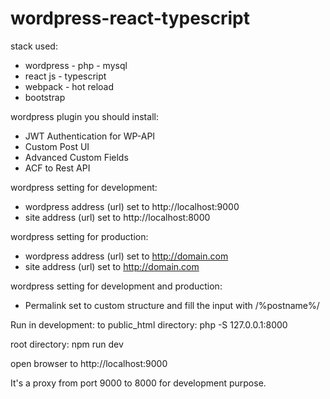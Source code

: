 # wordpress-react-typescript

stack used:

- wordpress - php - mysql
- react js - typescript
- webpack - hot reload
- bootstrap

wordpress plugin you should install:

- JWT Authentication for WP-API
- Custom Post UI
- Advanced Custom Fields
- ACF to Rest API

wordpress setting for development:

- wordpress address (url) set to http://localhost:9000
- site address (url) set to http://localhost:8000

wordpress setting for production:

- wordpress address (url) set to http://domain.com
- site address (url) set to http://domain.com

wordpress setting for development and production:

- Permalink set to custom structure and fill the input with /%postname%/

Run in development:
to public_html directory:
php -S 127.0.0.1:8000

root directory:
npm run dev

open browser to
http://localhost:9000

It's a proxy from port 9000 to 8000 for development purpose.
